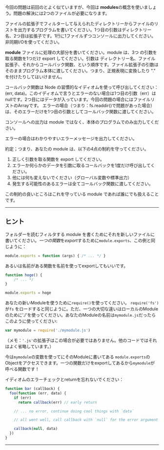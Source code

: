 今回の問題は前回のとよく似ていますが、今回は **modules**の概念を使いましょう。問題の解決には2つのファイルが必要になります。

ファイルの拡張子でフィルターして与えられたディレクトリーからファイルのリストを出力するプログラムを書いてください。1つ目の引数はディレクトリー名、2つ目は拡張子です。1行に1ファイルずつコンソールに出力してください。非同期I/Oを使ってください。

**module** ファイルに処理の大部分を書いてください。module は、3つ の引数を取る関数を1つだけ export してください。引数は ディレクトリー名、ファイル拡張子、それからコールバック関数、という順序です。ファイル拡張子の引数はそのままプログラム本体に渡してください。つまり、正規表現に変換したり "." を付けたりしてはいけません。

コールバック関数は Node の習慣的なイディオムを使って呼び出してください：(err, data)。このイディオムで言うとエラーのない場合は1つ目の引数（err）はnullです。2つ目にはデータが入っています。今回の問題の場合にはファイルリストのArrayです。
エラーの場合（つまり：fs.readdir()で問題があった場合）は、そのエラーだけを1つ目の引数としてコールバック関数に渡してください。

コンソールへの出力は module ではなく、本体のプログラムでのみ出力してください。

エラーの場合はわかりやすいエラーメッセージを出力してください。

約定；つまり、あなたの module は、以下の4点の制約を守ってください。

1. 正しく引数を取る関数を export してください。
2. エラーか何らかのデータを引数に取るコールバックを1度だけ呼び出してください。
3. 他には何も変えないでください（グローバル変数や標準出力）
4. 発生する可能性のあるエラーは全てコールバック関数に渡してください。

この制約の良いところはこれを守っている module であれば誰にでも扱えることです。

----------------------------------------------------------------------
## ヒント

フォルダーを読むフィルタする module を書くためにそれを新しいファイルに書いてください。*一つの関数*を*export*するために`module.exports`、この例と同じように：

```js
module.exports = function (args) { /* ... */ }
```

あるいは名前がある関数を名前を使ってexportしてもいいです。

```js
function hoge() {
    /* ... */
}

module.exports = hoge
```

あなたの新いModuleを使うために`require()`を使ってください。 `require('fs')`が`fs` をロードすると同じように。ただ、一つの大切な違いはローカルのModuleのために'./'を使ってください。あなたのModuleの名前は`mymodule.js`だったらこのように使ってください:

```js
var mymodule = require('./mymodule.js')
```

（メモ：`'.js'`の拡張子はこの場合が必要ではありません。他のコードではそれはよく省略しています。）

今は`mymodule`の変数を使ってにそのModuleに書いてある `module.exports`のObjectをアクセスできます。一つの関数だけをexportしてあるから`mymodule`が呼べる関数です！

イディオムのエラーチェックとreturnを忘れないでください：

```js
function bar (callback) {
  foo(function (err, data) {
    if (err)
      return callback(err) // early return

    // ... no error, continue doing cool things with `data`

    // all went well, call callback with `null` for the error argument

    callback(null, data)
  })
}
```

----------------------------------------------------------------------
